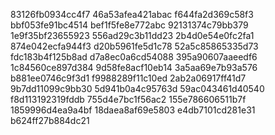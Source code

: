83126fb0934cc4f7
46a53afea421abac
f644fa2d369c58f3
bbf053fe91bc4514
bef1f5fe8e772abc
92131374c79bb379
1e9f35bf23655923
556ad29c3b11dd23
2b4d0e54e0fc2fa1
874e042ecfa944f3
d20b5961fe5d1c78
52a5c85865335d73
fdc183b4f125b8ad
d7a8ec0a6cd54088
395a90607aaeedf6
1c84560ce897d384
9d58fe8acf10eb14
3a5aa69e7b93a576
b881ee0746c9f3d1
f9988289f11c10ed
2ab2a06917ff41d7
9b7dd11099c9bb30
5d941b0a4c95763d
59ac043461d40540
f8d113192319fddb
755d4e7bc1f56ac2
155e786606511b7f
1859996d4ea9a4bf
18daea8af69e5803
e4db7101cd281e31
b624ff27b884dc21
